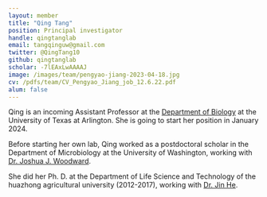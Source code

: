 ```yaml
---
layout: member
title: "Qing Tang"
position: Principal investigator
handle: qingtanglab
email: tangqinguw@gmail.com
twitter: @QingTang10
github: qingtanglab
scholar: -7lEAxLwAAAAJ
image: /images/team/pengyao-jiang-2023-04-18.jpg
cv: /pdfs/team/CV_Pengyao_Jiang_job_12.6.22.pdf
alum: false
---
```

Qing is an incoming Assistant Professor at the [Department of Biology] at the University of Texas at Arlington. She is going to start her position in January 2024. 

Before starting her own lab, Qing worked as a postdoctoral scholar in the Department of Microbiology at the University of Washington, working with 
[Dr. Joshua J. Woodward]. 

She did her  Ph. D. at the Department of Life Science and Technology of the huazhong agricultural university (2012-2017), working with [Dr. Jin He]. 


[Department of Biology]: https://www.uta.edu/academics/schools-colleges/science/departments/biology
[Dr. Joshua J. Woodward]: https://www.woodwardlab.org/
[Dr. Jin He]: https://faculty.hzau.edu.cn/hejin/en/index/64777/list/index.htm
